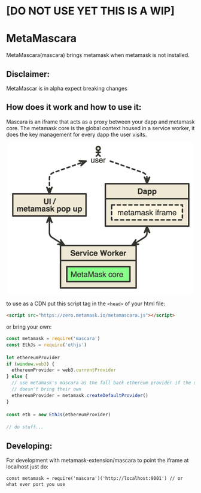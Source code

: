 # [DO NOT USE YET THIS IS A WIP]
# MetaMascara

MetaMascara(mascara) brings metamask when metamask is not installed.

## Disclaimer:

MetaMascar is in alpha expect breaking changes

## How does it work and how to use it:

Mascara is an iframe that acts as a proxy between your dapp and metamask core.
The metamask core is the global context housed in a service worker, it does the
key management for every dapp the user visits.

![nomnom](./images/nomnoml.png)

to use as a CDN put this script tag in the `<head>` of your html file:

```html
<script src="https://zero.metamask.io/metamascara.js"></script>
```

or bring your own:

```js
const metamask = require('mascara')
const EthJs = require('ethjs')

let ethereumProvider
if (window.web3) {
  ethereumProvider = web3.currentProvider
} else {
  // use metamask's mascara as the fall back ethereum provider if the user
  // doesn't bring their own
  ethereumProvider = metamask.createDefaultProvider()
}

const eth = new EthJs(ethereumProvider)

// do stuff...
```

## Developing:

For development with metamask-extension/mascara to point the iframe at localhost just do:
```
const metamask = require('mascara')('http://localhost:9001') // or what ever port you use
```
